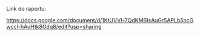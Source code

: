 Link do raportu:

[https://docs.google.com/document/d/1KtUVVH7QdKMBIsAuGr5APLb5ncGwccI-hAuHtk8Gdq8/edit?usp=sharing
](https://docs.google.com/document/d/1HIbzGASey19VpGlI0UVTNtvsPPlxhTkMGqmM7ZozbqQ/edit?usp=sharing)
